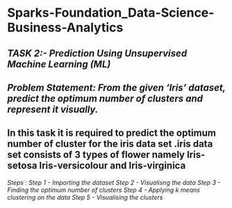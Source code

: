 # Sparks-Foundation_Data-Science-Business-Analytics
## *TASK 2:- Prediction Using Unsupervised Machine Learning (ML)*
## *Problem Statement: From the given ‘Iris’ dataset, predict the optimum number of clusters and represent it visually.*
## In this task it is required to predict the optimum number of cluster for the iris data set .iris data set consists of 3 types of flower namely Iris-setosa Iris-versicolour and Iris-virginica
*Steps :
Step 1 - Importing the dataset
Step 2 - Visualisng the data
Step 3 - Finding the optimum number of clusters
Step 4 - Applying k means clustering on the data
Step 5 - Visualising the clusters*
